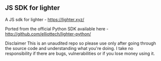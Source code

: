 ## JS SDK for lighter
A JS sdk for lighter - https://lighter.xyz/

Ported from the official Python SDK available here - http://github.com/elliottech/lighter-python/

Disclaimer
This is an unaudited repo so please use only after going through the source code and understanding what you're doing. 
I take no responsibility if there are bugs, vulnerabilities or if you lose money using it. 


